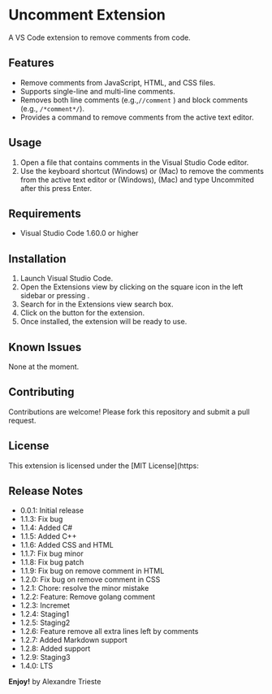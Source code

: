 # Uncomment Extension
A VS Code extension to remove comments from code.

<!-- eu nao sei mais o que fazer nesta triste tarde de domingo
ainda assim, vou vivendo as evidencias de uma louca aventura country -->
## Features
- Remove comments from JavaScript, HTML, and CSS files.
- Supports single-line and multi-line comments.
- Removes both line comments (e.g.,`//comment` ) and block comments (e.g., `/*comment*/`).
- Provides a command to remove comments from the active text editor.

## Usage
1. Open a file that contains comments in the Visual Studio Code editor.
2. Use the keyboard shortcut  (Windows) or  (Mac) to remove the comments from the active text editor or  (Windows),  (Mac) and type Uncommited after this press Enter.

## Requirements
- Visual Studio Code 1.60.0 or higher

## Installation
1. Launch Visual Studio Code.
2. Open the Extensions view by clicking on the square icon in the left sidebar or pressing .
3. Search for  in the Extensions view search box.
4. Click on the  button for the  extension.
5. Once installed, the extension will be ready to use.

## Known Issues
None at the moment.

## Contributing
Contributions are welcome! Please fork this repository and submit a pull request.

## License
This extension is licensed under the [MIT License](https:

## Release Notes
- 0.0.1: Initial release
- 1.1.3: Fix bug
- 1.1.4: Added C#
- 1.1.5: Added C++
- 1.1.6: Added CSS and HTML
- 1.1.7: Fix bug minor
- 1.1.8: Fix bug patch
- 1.1.9: Fix bug on remove comment in HTML
- 1.2.0: Fix bug on remove comment in CSS
- 1.2.1: Chore: resolve the minor mistake
- 1.2.2: Feature: Remove golang comment
- 1.2.3: Incremet
- 1.2.4: Staging1
- 1.2.5: Staging2
- 1.2.6: Feature remove all extra lines left by comments
- 1.2.7: Added Markdown support
- 1.2.8: Added support
- 1.2.9: Staging3
- 1.4.0: LTS

**Enjoy!**
by Alexandre Trieste
